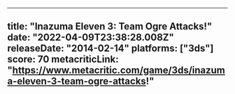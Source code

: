 
---
title: "Inazuma Eleven 3: Team Ogre Attacks!"
date: "2022-04-09T23:38:28.008Z"
releaseDate: "2014-02-14"
platforms: ["3ds"]
score: 70
metacriticLink: "https://www.metacritic.com/game/3ds/inazuma-eleven-3-team-ogre-attacks!"
---
